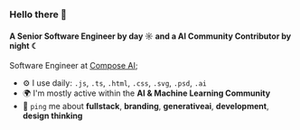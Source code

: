 ### Hello there 👋

#### A Senior Software Engineer by day ☼ and a AI Community Contributor by night ☾

Software Engineer at [Compose AI](https://compose.ai);<br>

- ⚙️ I use daily: `.js`, `.ts`, `.html`, `.css`, `.svg`, `.psd`, `.ai`
- 🌍 I'm mostly active within the **AI & Machine Learning Community**
- 💬 `ping` me about **fullstack**, **branding**, **generativeai**, **development**, **design thinking**
